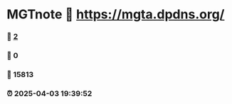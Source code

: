 # MGTnote :link: https://mgta.dpdns.org/ 
### :page_facing_up: [2](https://mgta.dpdns.org//tag.html) 
### :speech_balloon: 0 
### :hibiscus: 15813 
### :alarm_clock: 2025-04-03 19:39:52 
